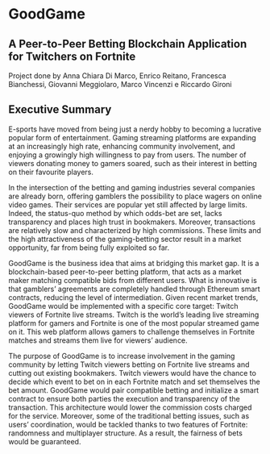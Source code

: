 # GoodGame
## A Peer-to-Peer Betting Blockchain Application for Twitchers on Fortnite
Project done by Anna Chiara Di Marco, Enrico Reitano, Francesca Bianchessi, Giovanni Meggiolaro, Marco Vincenzi e Riccardo Gironi

## Executive Summary 
E-sports have moved from being just a nerdy hobby to becoming a lucrative popular form of entertainment. Gaming streaming platforms are expanding at an increasingly high rate, enhancing community involvement, and enjoying a growingly high willingness to pay from users. The number of viewers donating money to gamers soared, such as their interest in betting on their favourite players.

In the intersection of the betting and gaming industries several companies are already born, offering gamblers the possibility to place wagers on online video games. Their services are popular yet still affected by large limits. Indeed, the status-quo method by which odds-bet are set, lacks transparency and places high trust in bookmakers. Moreover, transactions are relatively slow and characterized by high commissions. These limits and the high attractiveness of the gaming-betting sector result in a market opportunity, far from being fully exploited so far. 

GoodGame is the business idea that aims at bridging this market gap. It is a blockchain-based peer-to-peer betting platform, that acts as a market maker matching compatible bids from different users. What is innovative is that gamblers’ agreements are completely handled through Ethereum smart contracts, reducing the level of intermediation. Given recent market trends, GoodGame would be implemented with a specific core target: Twitch viewers of Fortnite live streams. Twitch is the world’s leading live streaming platform for gamers and Fortnite is one of the most popular streamed game on it. This web platform allows gamers to challenge themselves in Fortnite matches and streams them live for viewers’ audience. 

The purpose of GoodGame is to increase involvement in the gaming community by letting Twitch viewers betting on Fortnite live streams and cutting out existing bookmakers. Twitch viewers would have the chance to decide which event to bet on in each Fortnite match and set themselves the bet amount. GoodGame would pair compatible betting and initialize a smart contract to ensure both parties the execution and transparency of the transaction. This architecture would lower the commission costs charged for the service. Moreover, some of the traditional betting issues, such as users’ coordination, would be tackled thanks to two features of Fortnite: randomness and multiplayer structure. As a result, the fairness of bets would be guaranteed. 
